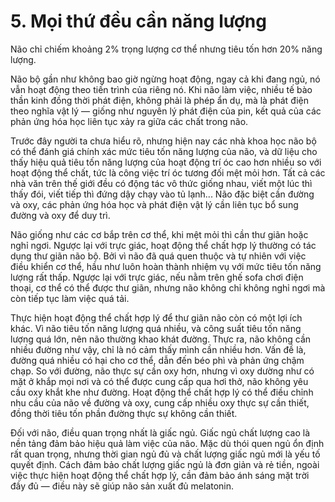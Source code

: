 # 5. Mọi thứ đều cần năng lượng

Não chỉ chiếm khoảng 2% trọng lượng cơ thể nhưng tiêu tốn hơn 20% năng lượng.

Não bộ gần như không bao giờ ngừng hoạt động, ngay cả khi đang ngủ, nó vẫn hoạt động theo tiến trình của riêng nó. Khi não làm việc, nhiều tế bào thần kinh đồng thời phát điện, không phải là phép ẩn dụ, mà là phát điện theo nghĩa vật lý — giống như nguyên lý phát điện của pin, kết quả của các phản ứng hóa học liên tục xảy ra giữa các chất trong não.

Trước đây người ta chưa hiểu rõ, nhưng hiện nay các nhà khoa học não bộ có thể đánh giá chính xác mức tiêu tốn năng lượng của não, và dữ liệu cho thấy hiệu quả tiêu tốn năng lượng của hoạt động trí óc cao hơn nhiều so với hoạt động thể chất, tức là công việc trí óc tương đối mệt mỏi hơn. Tất cả các nhà văn trên thế giới đều có động tác vô thức giống nhau, viết một lúc thì thấy đói, viết tiếp thì đứng dậy chạy vào tủ lạnh... Não đặc biệt cần đường và oxy, các phản ứng hóa học và phát điện vật lý cần liên tục bổ sung đường và oxy để duy trì.

Não giống như các cơ bắp trên cơ thể, khi mệt mỏi thì cần thư giãn hoặc nghỉ ngơi. Ngược lại với trực giác, hoạt động thể chất hợp lý thường có tác dụng thư giãn não bộ. Bởi vì não đã quá quen thuộc và tự nhiên với việc điều khiển cơ thể, hầu như luôn hoàn thành nhiệm vụ với mức tiêu tốn năng lượng rất thấp. Ngược lại với trực giác, nếu nằm trên ghế sofa chơi điện thoại, cơ thể có thể được thư giãn, nhưng não không chỉ không nghỉ ngơi mà còn tiếp tục làm việc quá tải.

Thực hiện hoạt động thể chất hợp lý để thư giãn não còn có một lợi ích khác. Vì não tiêu tốn năng lượng quá nhiều, và công suất tiêu tốn năng lượng quá lớn, nên não thường khao khát đường. Thực ra, não không cần nhiều đường như vậy, chỉ là nó cảm thấy mình cần nhiều hơn. Vấn đề là, đường quá nhiều có hại cho cơ thể, dẫn đến béo phì và phản ứng chậm chạp. So với đường, não thực sự cần oxy hơn, nhưng vì oxy dường như có mặt ở khắp mọi nơi và có thể được cung cấp qua hơi thở, não không yêu cầu oxy khắt khe như đường. Hoạt động thể chất hợp lý có thể điều chỉnh nhu cầu của não về đường và oxy, cung cấp nhiều oxy thực sự cần thiết, đồng thời tiêu tốn phần đường thực sự không cần thiết.

Đối với não, điều quan trọng nhất là giấc ngủ. Giấc ngủ chất lượng cao là nền tảng đảm bảo hiệu quả làm việc của não. Mặc dù thói quen ngủ ổn định rất quan trọng, nhưng thời gian ngủ đủ và chất lượng giấc ngủ mới là yếu tố quyết định. Cách đảm bảo chất lượng giấc ngủ là đơn giản và rẻ tiền, ngoài việc thực hiện hoạt động thể chất hợp lý, cần đảm bảo ánh sáng mặt trời đầy đủ — điều này sẽ giúp não sản xuất đủ melatonin.
